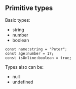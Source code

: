 ## Primitive types

Basic types:
- string
- number
- boolean

```
const name:string = "Peter";
const age:number = 17;
const isOnline:boolean = true;
```

Types also can be:
- null
- undefined
